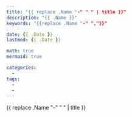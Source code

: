 ```yaml
---
title: "{{ replace .Name "-" " " | title }}"
description: "{{ .Name }}"
keywords: "{{replace .Name "-" ","}}"

date: {{ .Date }}
lastmod: {{ .Date }}

math: true
mermaid: true

categories:
  -
tags:
  -
  -
---
```

{{ replace .Name "-" " " | title }}
<!--more-->
